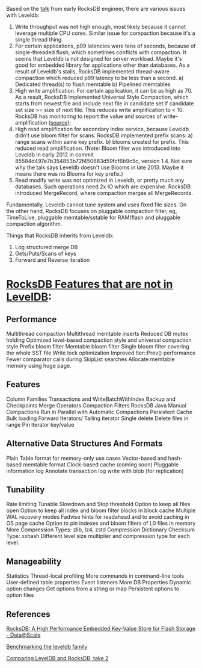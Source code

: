 Based on the [talk](https://www.youtube.com/watch?v=V_C-T5S-w8g) from early RocksDB engineer, there are various issues with Leveldb:

1. Write throughput was not high enough, most likely because it cannot leverage multiple CPU cores. Similar issue for compaction because it's a single thread thing.
2. For certain applications, p99 latencies were tens of seconds, because of single-threaded flush, which sometimes conflicts with compaction. It seems that Leveldb is not designed for server workload. Maybe it's good for embedded library for applications other than databases. As a result of Leveldb's stalls, RocksDB implemented thread-aware compaction which reduced p99 latency to be less than a second.
  a) Dedicated thread(s) to flush memtable
  b) Pipelined memtables
3. High write amplification. For certain application, it can be as high as 70. As a result, RocksDB implemented Universal Style Compaction, which starts from newest file and include next file in candidate set if candidate set size >= size of next file. This reduces write amplification to < 10. RocksDB has monitoring to report the value and sources of write-amplification ([source](http://smalldatum.blogspot.com/2014/07/benchmarking-leveldb-family.html));
4. High read amplification for secondary index service, because Leveldb didn't use bloom filter for scans. RocksDB implemented prefix scans: a) range scans within same key prefix. b) blooms created for prefix. This reduced read amplification. (Note: Bloom filter was introduced into Leveldb in early 2012 in commit 85584d497e7b354853b72f450683d59fcf6b9c5c, version 1.4. Not sure why the talk says Leveldb doesn't use Blooms in late 2013. Maybe it means there was no Blooms for key prefix.)
5. Read modify write was not optimized in Leveldb, or pretty much any databases. Such operations need 2x IO which are expensive. RocksDB introduced MergeRecord, where compaction merges all MergeRecords.

Fundamentally, Leveldb cannot tune system and uses fixed file sizes. On the other hand, RocksDB focuses on pluggable compaction filter, eg, TimeToLive, pluggable memtable/sstable for RAM/flash and pluggable compaction algorithm.

Things that RocksDB inherits from Leveldb:
1. Log structured merge DB
2. Gets/Puts/Scans of keys
3. Forward and Reverse iteration

# [RocksDB Features that are not in LevelDB](https://github.com/facebook/rocksdb/wiki/Features-Not-in-LevelDB):

## Performance
Multithread compaction
Multithread memtable inserts
Reduced DB mutex holding
Optimized level-based compaction style and universal compaction style
Prefix bloom filter
Memtable bloom filter
Single bloom filter covering the whole SST file
Write lock optimization
Improved Iter::Prev() performance
Fewer comparator calls during SkipList searches
Allocate memtable memory using huge page.

## Features
Column Families
Transactions and WriteBatchWithIndex
Backup and Checkpoints
Merge Operators
Compaction Filters
RocksDB Java
Manual Compactions Run in Parallel with Automatic Compactions
Persistent Cache
Bulk loading
Forward Iterators/ Tailing iterator
Single delete
Delete files in range
Pin iterator key/value

## Alternative Data Structures And Formats
Plain Table format for memory-only use cases
Vector-based and hash-based memtable format
Clock-based cache (coming soon)
Pluggable information log
Annotate transaction log write with blob (for replication)

## Tunability
Rate limiting
Tunable Slowdown and Stop threshold
Option to keep all files open
Option to keep all index and bloom filter blocks in block cache
Multiple WAL recovery modes
Fadvise hints for readahead and to avoid caching in OS page cache
Option to pin indexes and bloom filters of L0 files in memory
More Compression Types: zlib, lz4, zstd
Compression Dictionary
Checksum Type: xxhash
Different level size multiplier and compression type for each level.

## Manageability
Statistics
Thread-local profiling
More commands in command-line tools
User-defined table properties
Event listeners
More DB Properties
Dynamic option changes
Get options from a string or map
Persistent options to option files

## References

[RocksDB: A High Performance Embedded Key-Value Store for Flash Storage - Data@Scale](https://www.youtube.com/watch?v=V_C-T5S-w8g)

[Benchmarking the leveldb family](http://smalldatum.blogspot.com/2014/07/benchmarking-leveldb-family.html)

[Comparing LevelDB and RocksDB, take 2](http://smalldatum.blogspot.com/2015/04/comparing-leveldb-and-rocksdb-take-2.html)
